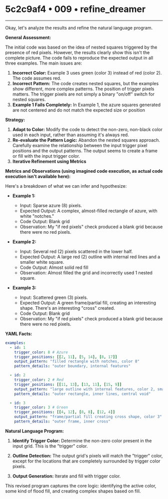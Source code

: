 # 5c2c9af4 • 009 • refine_dreamer

---
Okay, let's analyze the results and refine the natural language program.

**General Assessment:**

The initial code was based on the idea of nested squares triggered by the presence of red pixels. However, the results clearly show this isn't the complete picture. The code fails to reproduce the expected output in all three examples. The main issues are:

1.  **Incorrect Color:** Example 3 uses green (color 3) instead of red (color 2). The code assumes red.
2.  **Incorrect Pattern:** The code creates nested squares, but the examples show different, more complex patterns. The position of trigger pixels matters. The trigger pixels are not simply a binary "on/off" switch for nested squares.
3. **Example 1 Fails Completely:** In Example 1, the azure squares generated are not centered and do not match the expected size or position

**Strategy:**

1.  **Adapt to Color:** Modify the code to detect the non-zero, non-black color used in each input, rather than assuming it's always red.
2.  **Re-evaluate the Pattern Logic:** Abandon the nested squares approach. Carefully examine the relationship between the input trigger pixel positions and the output patterns. The output seems to create a frame or fill with the input trigger color.
3. **Iterative Refinement using Metrics**

**Metrics and Observations (using imagined code execution, as actual code execution isn't available here):**

Here's a breakdown of what we can infer and hypothesize:

*   **Example 1:**
    *   Input: Sparse azure (8) pixels.
    *   Expected Output: A complex, almost-filled rectangle of azure, with white "notches."
    *   Code Output: Blank grid
    *   Observation: My "if red pixels" check produced a blank grid because there
        were no red pixels.

*   **Example 2:**
    *   Input: Several red (2) pixels scattered in the lower half.
    *   Expected Output: A large red (2) outline with internal red lines and a smaller white square.
    *   Code Output: Almost solid red fill
    *   Observation: Almost filled the grid and incorrectly used 1 nested square.

*   **Example 3:**
    *   Input: Scattered green (3) pixels.
    *   Expected Output: A green frame/partial fill, creating an interesting
        shape.
        There's an interesting "cross" created.
    *   Code Output: Blank grid
    *   Observation: My "if red pixels" check produced a blank grid because there
        were no red pixels.

**YAML Facts:**

```yaml
examples:
  - id: 1
    trigger_color: 8 # Azure
    trigger_positions: [[2, 11], [5, 14], [8, 17]]
    output_pattern: "filled rectangle with notches, color 8"
    pattern_details: "outer boundary, internal features"

  - id: 2
    trigger_color: 2 # Red
    trigger_positions: [[11, 13], [13, 11], [15, 9]]
    output_pattern: "large outline with internal features, color 2, small white square"
    pattern_details: "outer rectangle, inner lines, central void"

  - id: 3
    trigger_color: 3 # Green
    trigger_positions: [[4, 12], [8, 8], [12, 4]]
    output_pattern: "frame/partial fill creating cross shape, color 3"
    pattern_details: "outer frame, inner cross"
```

**Natural Language Program:**

1.  **Identify Trigger Color:** Determine the non-zero color present in the input grid. This is the "trigger" color.
2.  **Outline Detection:**
    The output grid's pixels will match the "trigger" color, except for the locations that are completely surrounded by trigger color pixels.

3. **Output Generation:**
   Iterate and fill with trigger color.

This revised program captures the core logic: identifying the active color, some kind of flood fill, and creating complex shapes based on fill.


